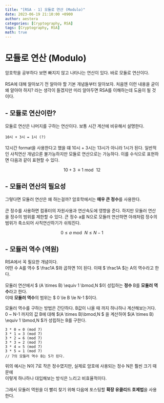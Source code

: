 ```yaml
---
title: "[RSA - 1] 모듈로 연산 (Modulo)"
date: 2023-06-19 21:10:00 +0900
author: aestera
categories: [Cryptography, RSA]
tags: [Cryptography, RSA]
math: true
---
```



# 모듈로 연산 (Modulo)

암호학을 공부하다 보면 빠지지 않고 나타나는 연산이 있다. 바로 모듈로 연산이다.
<br><br>
RSA에 대해 알아보기 전 알아야 할 기본 개념들부터 알아보자. 처음엔 이런 내용을 굳이 왜 알아야 하지? 라는 생각이 들겠지만 미리 알아두면 RSA를 이해하는데 도움이 될 것이다.

## - 모듈로 연산이란?

모듈로 연산은 나머지를 구하는 연산이다. 보통 시간 계산에 비유해서 설명한다.
<br><br>
```10시 + 3시 = 1시 (?)```
<br><br>
12시간 format을 사용한다고 했을 떄 10시 + 3시는 13시가 아니라 1시가 된다. 일반적인 사칙연산 개념으론 불가능하지만 모듈로 연산으로는 가능하다. 
이를 수식으로 표현하면 다음과 같이 표현할 수 있다.

$$ 10 + 3\,\equiv 1\bmod\,12 $$

## - 모듈러 연산의 필요성

그렇다면 모듈러 연산은 왜 하는걸까? 암호학에서는 **매우 큰 정수**를 사용한다.<br><br>큰 정수를 사용하면 컴퓨터의 자원사용과 연산속도에 영향을 준다. 
하지만 모듈러 연산을 정수의 범위를 제한할 수 있다. 큰 정수 a를 N으로 모듈러 연산하면 아래처럼 정수의 범위가 축소되어 사칙연산하기가 쉬워진다. 

$$ 0 \le a\bmod\,N \le N-1  $$


## - 모듈러 역수 (역원)

RSA에서 꼭 필요한 개념이다. 
<br>
어떤 수 A를 역수 $ \frac1A $와 곱하면 1이 된다. 이때 $ \frac1A $는 A의 역수라고 한다.  
<br>
모듈러 연산에서 $ (A \times B) \equiv 1 \bmod\,N  $이 성립하는 **정수** B를 **모듈러 역수**라고 한다. 
<br>
이때 **모듈러 역수**의 범위는 $ 0 \le B \le N-1 $이다.

모듈러 역수를 구하는 방법은 간단하다. B값이 나올 때 까지 하나하나 계산해보는거다. 
<br>
0 ~ N-1 까지의 값 B에 대해 $(A \times B)\bmod\,N $ 을 계산하여 $(A \times B) \equiv 1 \bmod\,N $가 성립하는 B를 구한다.

```
3 * 0 = 0 (mod 7)
3 * 1 = 3 (mod 7)
3 * 2 = 6 (mod 7)
3 * 3 = 2 (mod 7)
3 * 4 = 5 (mod 7)
3 * 5 = 1 (mod 7)
// 7의 모듈러 역수 B는 5가 된다.
```
위의 예시는 N이 7로 작은 정수였지만, 실제로 암호에 사용되는 정수 N은 훨씬 크기 때문에<br>
이렇게 하나하나 대입해보는 방식은 느리고 비효율적이다.<br><br>
그래서 모듈러 역원을 더 빨리 찾기 위해 다음에 포스팅할 **확장 유클리드 호제법**을 사용한다.

<br><br>
